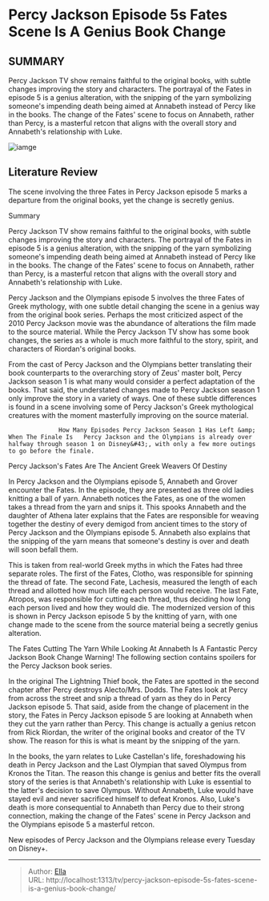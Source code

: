 # Percy Jackson Episode 5s Fates Scene Is A Genius Book Change


## SUMMARY 



  Percy Jackson TV show remains faithful to the original books, with subtle changes improving the story and characters.   The portrayal of the Fates in episode 5 is a genius alteration, with the snipping of the yarn symbolizing someone&#39;s impending death being aimed at Annabeth instead of Percy like in the books.   The change of the Fates&#39; scene to focus on Annabeth, rather than Percy, is a masterful retcon that aligns with the overall story and Annabeth&#39;s relationship with Luke.  

![iamge](https://static1.srcdn.com/wordpress/wp-content/uploads/2024/01/percy-annabeth-luke-percy-jackson-and-the-olympians.jpg)

## Literature Review
The scene involving the three Fates in Percy Jackson episode 5 marks a departure from the original books, yet the change is secretly genius.





Summary

  Percy Jackson TV show remains faithful to the original books, with subtle changes improving the story and characters.   The portrayal of the Fates in episode 5 is a genius alteration, with the snipping of the yarn symbolizing someone&#39;s impending death being aimed at Annabeth instead of Percy like in the books.   The change of the Fates&#39; scene to focus on Annabeth, rather than Percy, is a masterful retcon that aligns with the overall story and Annabeth&#39;s relationship with Luke.  







Percy Jackson and the Olympians episode 5 involves the three Fates of Greek mythology, with one subtle detail changing the scene in a genius way from the original book series. Perhaps the most criticized aspect of the 2010 Percy Jackson movie was the abundance of alterations the film made to the source material. While the Percy Jackson TV show has some book changes, the series as a whole is much more faithful to the story, spirit, and characters of Riordan&#39;s original books.

From the cast of Percy Jackson and the Olympians better translating their book counterparts to the overarching story of Zeus&#39; master bolt, Percy Jackson season 1 is what many would consider a perfect adaptation of the books. That said, the understated changes made to Percy Jackson season 1 only improve the story in a variety of ways. One of these subtle differences is found in a scene involving some of Percy Jackson&#39;s Greek mythological creatures with the moment masterfully improving on the source material.




                  How Many Episodes Percy Jackson Season 1 Has Left &amp; When The Finale Is   Percy Jackson and the Olympians is already over halfway through season 1 on Disney&#43;, with only a few more outings to go before the finale.    


 Percy Jackson&#39;s Fates Are The Ancient Greek Weavers Of Destiny 
          

In Percy Jackson and the Olympians episode 5, Annabeth and Grover encounter the Fates. In the episode, they are presented as three old ladies knitting a ball of yarn. Annabeth notices the Fates, as one of the women takes a thread from the yarn and snips it. This spooks Annabeth and the daughter of Athena later explains that the Fates are responsible for weaving together the destiny of every demigod from ancient times to the story of Percy Jackson and the Olympians episode 5. Annabeth also explains that the snipping of the yarn means that someone&#39;s destiny is over and death will soon befall them.




This is taken from real-world Greek myths in which the Fates had three separate roles. The first of the Fates, Clotho, was responsible for spinning the thread of fate. The second Fate, Lachesis, measured the length of each thread and allotted how much life each person would receive. The last Fate, Atropos, was responsible for cutting each thread, thus deciding how long each person lived and how they would die. The modernized version of this is shown in Percy Jackson episode 5 by the knitting of yarn, with one change made to the scene from the source material being a secretly genius alteration.



 The Fates Cutting The Yarn While Looking At Annabeth Is A Fantastic Percy Jackson Book Change 
Warning! The following section contains spoilers for the Percy Jackson book series.

          

In the original The Lightning Thief book, the Fates are spotted in the second chapter after Percy destroys Alecto/Mrs. Dodds. The Fates look at Percy from across the street and snip a thread of yarn as they do in Percy Jackson episode 5. That said, aside from the change of placement in the story, the Fates in Percy Jackson episode 5 are looking at Annabeth when they cut the yarn rather than Percy. This change is actually a genius retcon from Rick Riordan, the writer of the original books and creator of the TV show. The reason for this is what is meant by the snipping of the yarn.




In the books, the yarn relates to Luke Castellan&#39;s life, foreshadowing his death in Percy Jackson and the Last Olympian that saved Olympus from Kronos the Titan. The reason this change is genius and better fits the overall story of the series is that Annabeth&#39;s relationship with Luke is essential to the latter&#39;s decision to save Olympus. Without Annabeth, Luke would have stayed evil and never sacrificed himself to defeat Kronos. Also, Luke&#39;s death is more consequential to Annabeth than Percy due to their strong connection, making the change of the Fates&#39; scene in Percy Jackson and the Olympians episode 5 a masterful retcon.

New episodes of Percy Jackson and the Olympians release every Tuesday on Disney&#43;.



---

> Author: [Ella](https://instagram.hk.cn/)  
> URL: http://localhost:1313/tv/percy-jackson-episode-5s-fates-scene-is-a-genius-book-change/  

